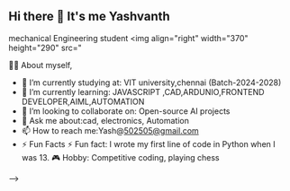 ## Hi there 👋 It's me Yashvanth

mechanical Engineering student 
<img align="right" width="370" height="290" src="

👨‍💻 About myself,
- 🔭 I’m currently studying at: VIT university,chennai (Batch-2024-2028)
- 🌱 I’m currently learning: JAVASCRIPT ,CAD,ARDUNIO,FRONTEND DEVELOPER,AIML,AUTOMATION
- 👯 I’m looking to collaborate on: Open-source AI projects
- 💬 Ask me about:cad, electronics, Automation
- 📫 How to reach me:Yash@502505@gmail.com
 -  ⚡ Fun Facts
⚡ Fun fact: I wrote my first line of code in Python when I was 13.
🎮 Hobby: Competitive coding, playing chess 

-->
